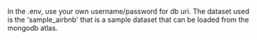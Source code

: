 In the .env, use your own username/password for db uri. The dataset used is the 'sample_airbnb' that is a sample dataset that can be loaded from the mongodb atlas.
